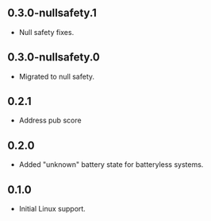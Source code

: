 ## 0.3.0-nullsafety.1

- Null safety fixes.

## 0.3.0-nullsafety.0

- Migrated to null safety.

## 0.2.1

- Address pub score

## 0.2.0

- Added "unknown" battery state for batteryless systems.

## 0.1.0

- Initial Linux support.

